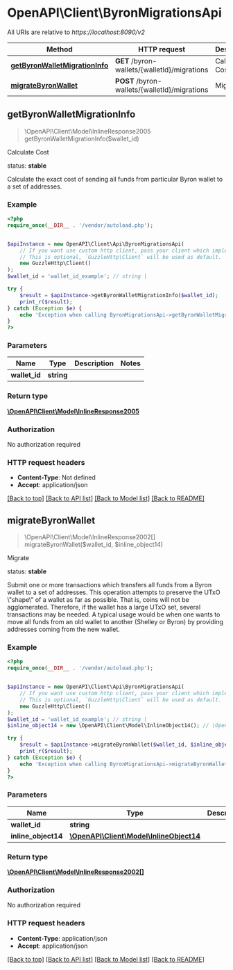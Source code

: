 # OpenAPI\Client\ByronMigrationsApi

All URIs are relative to *https://localhost:8090/v2*

Method | HTTP request | Description
------------- | ------------- | -------------
[**getByronWalletMigrationInfo**](ByronMigrationsApi.md#getByronWalletMigrationInfo) | **GET** /byron-wallets/{walletId}/migrations | Calculate Cost
[**migrateByronWallet**](ByronMigrationsApi.md#migrateByronWallet) | **POST** /byron-wallets/{walletId}/migrations | Migrate



## getByronWalletMigrationInfo

> \OpenAPI\Client\Model\InlineResponse2005 getByronWalletMigrationInfo($wallet_id)

Calculate Cost

<p align=\"right\">status: <strong>stable</strong></p>  Calculate the exact cost of sending all funds from particular Byron wallet to a set of addresses.

### Example

```php
<?php
require_once(__DIR__ . '/vendor/autoload.php');


$apiInstance = new OpenAPI\Client\Api\ByronMigrationsApi(
    // If you want use custom http client, pass your client which implements `GuzzleHttp\ClientInterface`.
    // This is optional, `GuzzleHttp\Client` will be used as default.
    new GuzzleHttp\Client()
);
$wallet_id = 'wallet_id_example'; // string | 

try {
    $result = $apiInstance->getByronWalletMigrationInfo($wallet_id);
    print_r($result);
} catch (Exception $e) {
    echo 'Exception when calling ByronMigrationsApi->getByronWalletMigrationInfo: ', $e->getMessage(), PHP_EOL;
}
?>
```

### Parameters


Name | Type | Description  | Notes
------------- | ------------- | ------------- | -------------
 **wallet_id** | **string**|  |

### Return type

[**\OpenAPI\Client\Model\InlineResponse2005**](../Model/InlineResponse2005.md)

### Authorization

No authorization required

### HTTP request headers

- **Content-Type**: Not defined
- **Accept**: application/json

[[Back to top]](#) [[Back to API list]](../../README.md#documentation-for-api-endpoints)
[[Back to Model list]](../../README.md#documentation-for-models)
[[Back to README]](../../README.md)


## migrateByronWallet

> \OpenAPI\Client\Model\InlineResponse2002[] migrateByronWallet($wallet_id, $inline_object14)

Migrate

<p align=\"right\">status: <strong>stable</strong></p>  Submit one or more transactions which transfers all funds from a Byron wallet to a set of addresses.  This operation attempts to preserve the UTxO \"shape\" of a wallet as far as possible. That is, coins will not be agglomerated. Therefore, if the wallet has a large UTxO set, several transactions may be needed.  A typical usage would be when one wants to move all funds from an old wallet to another (Shelley or Byron) by providing addresses coming from the new wallet.

### Example

```php
<?php
require_once(__DIR__ . '/vendor/autoload.php');


$apiInstance = new OpenAPI\Client\Api\ByronMigrationsApi(
    // If you want use custom http client, pass your client which implements `GuzzleHttp\ClientInterface`.
    // This is optional, `GuzzleHttp\Client` will be used as default.
    new GuzzleHttp\Client()
);
$wallet_id = 'wallet_id_example'; // string | 
$inline_object14 = new \OpenAPI\Client\Model\InlineObject14(); // \OpenAPI\Client\Model\InlineObject14 | 

try {
    $result = $apiInstance->migrateByronWallet($wallet_id, $inline_object14);
    print_r($result);
} catch (Exception $e) {
    echo 'Exception when calling ByronMigrationsApi->migrateByronWallet: ', $e->getMessage(), PHP_EOL;
}
?>
```

### Parameters


Name | Type | Description  | Notes
------------- | ------------- | ------------- | -------------
 **wallet_id** | **string**|  |
 **inline_object14** | [**\OpenAPI\Client\Model\InlineObject14**](../Model/InlineObject14.md)|  |

### Return type

[**\OpenAPI\Client\Model\InlineResponse2002[]**](../Model/InlineResponse2002.md)

### Authorization

No authorization required

### HTTP request headers

- **Content-Type**: application/json
- **Accept**: application/json

[[Back to top]](#) [[Back to API list]](../../README.md#documentation-for-api-endpoints)
[[Back to Model list]](../../README.md#documentation-for-models)
[[Back to README]](../../README.md)

